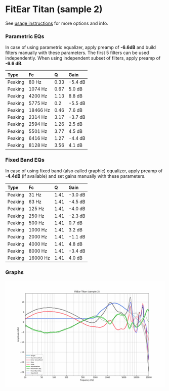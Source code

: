 # FitEar Titan (sample 2)
See [usage instructions](https://github.com/jaakkopasanen/AutoEq#usage) for more options and info.

### Parametric EQs
In case of using parametric equalizer, apply preamp of **-6.6dB** and build filters manually
with these parameters. The first 5 filters can be used independently.
When using independent subset of filters, apply preamp of **-6.6 dB**.

| Type    | Fc       |    Q | Gain    |
|:--------|:---------|:-----|:--------|
| Peaking | 80 Hz    | 0.33 | -5.4 dB |
| Peaking | 1074 Hz  | 0.67 | 5.0 dB  |
| Peaking | 4200 Hz  | 1.13 | 8.8 dB  |
| Peaking | 5775 Hz  | 0.2  | -5.5 dB |
| Peaking | 18466 Hz | 0.46 | 7.6 dB  |
| Peaking | 2314 Hz  | 3.17 | -3.7 dB |
| Peaking | 2594 Hz  | 1.26 | 2.5 dB  |
| Peaking | 5501 Hz  | 3.77 | 4.5 dB  |
| Peaking | 6416 Hz  | 1.27 | -4.4 dB |
| Peaking | 8128 Hz  | 3.56 | 4.1 dB  |

### Fixed Band EQs
In case of using fixed band (also called graphic) equalizer, apply preamp of **-4.4dB**
(if available) and set gains manually with these parameters.

| Type    | Fc       |    Q | Gain    |
|:--------|:---------|:-----|:--------|
| Peaking | 31 Hz    | 1.41 | -3.0 dB |
| Peaking | 63 Hz    | 1.41 | -4.5 dB |
| Peaking | 125 Hz   | 1.41 | -4.0 dB |
| Peaking | 250 Hz   | 1.41 | -2.3 dB |
| Peaking | 500 Hz   | 1.41 | 0.7 dB  |
| Peaking | 1000 Hz  | 1.41 | 3.2 dB  |
| Peaking | 2000 Hz  | 1.41 | -1.1 dB |
| Peaking | 4000 Hz  | 1.41 | 4.8 dB  |
| Peaking | 8000 Hz  | 1.41 | -3.4 dB |
| Peaking | 16000 Hz | 1.41 | 4.0 dB  |

### Graphs
![](./FitEar%20Titan%20(sample%202).png)